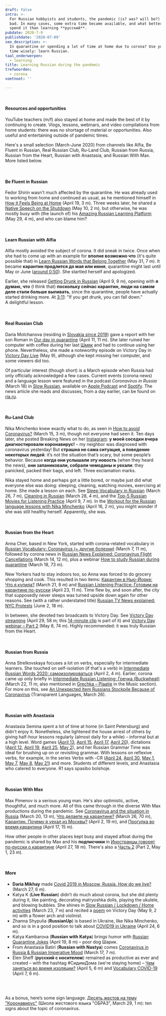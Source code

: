 ```yaml
---
draft: false
intro: >-
  For Russian hobbyists and students, the pandemic (is? was? will be?) not all
  bad. In many cases, some extra time became available, and what better way to
  spend it than learning **русский**.
pubdate: 2020-7-9
publishdate: '2020-07-09'
seo_description: >-
  In quarantine or spending a lot of time at home due to corona? Use your extra
  time wisely: learn Russian.
taal_onderwerpen:
  - learning
title: Learning Russian during the pandemic
trefwoorden:
  - corona
voetnoot: ''

---
```


 <br/>

#### Resources and opportunities

YouTube teachers (m/f) also stayed at home and made the best of it by continuing to create. Vlogs, lessons, webinars, and video compilations from home students: there was no shortage of material or opportunities. Also useful and entertaining outside of pandemic times.

Here's a small selection (March-June 2020) from channels like Alfia, Be Fluent in Russian, Real Russian Club, Ru-Land Club, Russian from Russia, Russian from the Heart, Russian with Anastasia, and Russian With Max. More listed below.

<br/>

#### Be Fluent in Russian
Fedor Shirin wasn't much affected by the quarantine. He was already used to working from home and continued as usual, as he mentioned himself in [How it Feels Being at Home](https://youtu.be/8xq7ARxD8UU) (April 19, 3 m). Three weeks later, he shared a [Native Speech on the Shutdown](https://youtu.be/QrkfN4C8wZc) (May 10, 2 m), but otherwise, he was mostly busy with (the launch of) his [Amazing Russian Learning Platform](https://youtu.be/fR-M1zfTeS4) (May 29, 4 m), and who can blame him?

<br/>

#### Learn Russian with Alfia
Alfia mostly avoided the subject of corona. It did sneak in twice. Once when she had to come up with an example for **вполне возможно что** (it's quite possible that) in [Learn Russian Words that Belong Together](https://youtu.be/nFHVnw7w3iM) (May 31, 7 m). It became **карантин продлится до мая или июня**, quarantine might last until May or June ([around 0:50](https://youtu.be/nFHVnw7w3iM?t=50)). She startled herself and apologized.

Earlier, she released [Getting Drunk in Russian](https://youtu.be/hY-CeE2gIHM) (April 9, 9 m), opening with **я думаю, что** (I think that) **поскольку сейчас карантин, люди на самом деле стали больше выпивать**, since the quarantine, people have actually started drinking more. At [3:11](https://youtu.be/hY-CeE2gIHM?t=191): "If you get drunk, you can fall down."<br/>
A delightful lesson.

<br/>

#### Real Russian Club
Daria Molchanova (residing in [Slovakia since 2019](https://www.youtube.com/watch?v=hpU_CXjrc4Q)) gave a report with her son Roman in [Our day in quarantine](https://youtu.be/ZeXGf3YOUfw) (April 11, 11 m). She later ruined her computer with coffee during her last [Шмяк](https://youtu.be/qqujqa06cRA) and had to continue using her phone. Nevertheless, she made a noteworthy episode on Victory Day in [Victory Day Live](https://youtu.be/WVciSllbpwo) (May 9), although she kept missing her computer, and some viewers did too.

Of particular interest (though short) is a March episode when Russia had only officially acknowledged a few cases. Current events (corona news) and a language lesson were featured in the podcast *Coronavirus in Russia* (March 18) in [Slow Russian](https://realrussianclub.com/slowrussianpodcast/), available on [Apple Podcast](https://podcasts.apple.com/us/podcast/88-coronavirus-in-russia/id1069742339?i=1000468789407) and [Spotify](https://open.spotify.com/episode/4P1AvUMLMBh1Jx36eZUWfH?si=dNlsMT2GQ_iySF1X1iZQbQ). The news article she reads and discusses, from a day earlier, can be found on [ria.ru](https://ria.ru/20200317/1568736184.html).

<br/>

#### Ru-Land Club
Nika Minchenko knew exactly what to do, as seen in [How to avoid Coronavirus?](https://youtu.be/QOdZxpPj__A) (March 15, 3 m), though not everyone had seen it. Ten days later, she posted Breaking News on her [Instagram](https://www.instagram.com/p/B-KFThDnyJ2/): **у моей соседки вчера диагностировали коронавирус!** – my neighbor was diagnosed with coronavirus yesterday! But **страшна не сама ситуация, а поведение некоторых людей**: it’s not the situation that’s scary, but some people’s behavior. Because **когда они услышали эту новость** (when they heard the news), **они запаниковали, собрали чемоданы и уехали**: they panicked, packed their bags, and left. Three exclamation marks.

Nika stayed home and perhaps got a little bored, or maybe just did what everyone else was doing: sleeping, cleaning, watching movies, exercising at home. She made a lesson on each. See [Sleep Vocabulary in Russian](https://youtu.be/Mbdy72qZ5TI) (March 26, 7 m), [Cleaning in Russian](https://youtu.be/Nxj2SPuhRCw) (March 28, 4 m), and the [Top-5 Russian Movies for Listening Practice](https://youtu.be/iGAxhexjED8) (April 9, 7 m). In the [Workout for the Russian language lessons with Nika Minchenko](https://youtu.be/Wm7nvBjynzY) (April 16, 2 m), you might wonder if she was still healthy herself. Apparently, she was.

<br/>

#### Russian from the Heart
Anna Cher, based in New York, started with corona-related vocabulary in [Russian Vocabulary: Coronavirus (+ другие болезни)](https://youtu.be/2Ha79H5FOyU) (March 7, 11 m), followed by corona news in [Russian News Explained: Coronavirus Flight Cancellations](https://youtu.be/2v4AJovQw9s) (March 14, 12 m), plus a webinar [How to study Russian during quarantine](https://youtu.be/4cuxe1LR7oE) (March 18, 73 m).

New Yorkers had to stay indoors too, so Anna was forced to do grocery shopping and cook. This resulted in two items: [Карантин в Нью-Йорке: Что я купила?](https://youtu.be/ZMCXteU6ohQ) (March 21, 8 m) and [Russian Listening Practice: Готовим на карантине по-русски](https://youtu.be/rwgNknRm29Q) (April 23, 11 m). Time flew by, and soon after, the city that supposedly never sleeps was turned upside down again for other reasons. See (with a rather understated title) [Russian TV News explained: NYC Protests](https://youtu.be/c4ay3lxU34U) (June 2, 18 m).

In between, she devoted two broadcasts to Victory Day. See [Victory Day streaming](https://youtu.be/SQy2tUuKoXc) (April 29, 58 m; this [14-minute clip](https://youtu.be/0bLgJj8yaBA) is part of it) and [Victory Day webinar – Part 2](https://youtu.be/mCoLWP64hjI) (May 8, 74 m). Highly recommended: it was truly Russian from the Heart.

<br/>

#### Russian from Russia
Anna Strelkovskaya focuses a lot on verbs, especially for intermediate learners. She touched on self-isolation (if that's a verb) in [Intermediate Russian Words 2020: самоизолироваться](https://youtu.be/zbXT5z-1L0o) (April 2, 4 m). Earlier, corona came up only briefly in [Intermediate Russian Listening: Гречка (Buckwheat)](https://youtu.be/ApAy_PoT0eA) (March 22, 11 m; also mentioned in [Grechka – Plaatje](https://www.rusland1.nl/en/muziek/200214-grechka-plaatje/) in the Music section). For more on this, see [An Unexpected Item Russians Stockpile Because of Coronavirus](https://blogs.transparent.com/russian/an-unexpected-item-russians-stockpile-because-of-coronavirus/) (Transparent Languages, March 26).

<br/>

#### Russian with Anastasia
Anastasia Semina spent a lot of time at home (in Saint Petersburg) and didn’t enjoy it. Nonetheless, she lightened the house arrest of others by giving half-hour lessons regularly (almost daily for a while) – informal but at a high level. Word games ([April 13](https://youtu.be/klHZfjvE-9s), [April 15](https://youtu.be/hWG26dvLbBI), [April 17](https://youtu.be/njollV2hcbI), [April 20](https://youtu.be/NhEHBxCUv8s)), dictations ([April 12](https://youtu.be/qq0NsCJFF3U), [April 19](https://youtu.be/pX3oMs5k7_g), [April 25](https://youtu.be/IySVI7Kwa3g), [May 2](https://youtu.be/vrY2XyAUjGw)), and her Russian Grammar Time was ideal for brushing up on or revisiting grammar. With lessons on reflexive verbs, for example, in the series Verbs with -СЯ ([April 24](https://youtu.be/eOCIpUD_VtU), [April 30](https://youtu.be/3RgC1tnPKXY), [May 1](https://youtu.be/m9rp341wA5o), [May 7](https://youtu.be/qkltYOT8BG0), [May 8](https://youtu.be/ISHYd9Cn76E), [May 21](https://youtu.be/d2ibMDaRa58)) and more. Students of different levels, and Anastasia who catered to everyone. R1 says spasibo bolshoje.

<br/>

#### Russian With Max
Max Pimenov is a serious young man. He's also optimistic, active, thoughtful, and much more. All of this came through in the diverse With Max productions during the pandemic. See [Coronavirus and the situation in Russia](https://youtu.be/ShzPgLAmETY) (March 20, 13 m), [Что делаете на карантине?](https://youtu.be/o9qzTojh3eM) (March 26, 70 m), [Карантин. Почему я уехал из Москвы?](https://youtu.be/F9TTBaq0QS4) (April 2, 19 m), and [Прогулка во время карантина](https://youtu.be/V1QPOYqDKws) (April 17, 15 m).

How other people in other places kept busy and stayed afloat during the pandemic is shared by Max and his **подписчики** in [Иностранцы говорят по-русски о карантине](https://youtu.be/a-HBIBlCiRQ) (April 27, 18 m). There's also a [Часть 2](https://youtu.be/NtaE6W0AzmU) (Part 2, May 1, 23 m).

<br/>

#### More


- **Daria Mikhay** made [Covid 2019 in Moscow, Russia. How do we live?](https://youtu.be/YRnp2sbLyz8) (March 27, 6 m).
- Katya K (**Live Russian**) didn’t do much about corona, but she did plenty during it, like painting, decorating matryoshka dolls, playing the ukulele, and blowing bubbles. She shines in [Slow Russian / Lockdown / Home activities](https://youtu.be/Tqs8E73n-iI) (March 23, 7 m) and recited a [poem](https://youtu.be/8MUx2sDGgwk) on Victory Day (May 9, 2 m) with a flower arch and violinist.
- Zhanna Shypulia (**RussianUp**) is based in Ukraine, like Nika Minchenko, and so is in a good position to talk about [COVID19 in Ukraine](https://youtu.be/B0hMRLrNZZg) (April 24, 6 m).
- Katya Kambarova (**Russian with Katya**) brings humor with [Russian Quarantine Jokes](https://youtu.be/XCDyUQoH7OA) (April 19, 8 m) – poor dog Шарик.
- From Anastasia Batiri (**Russian with Nastya**) comes [Coronavirus in Russia & Russian Imperative Mood](https://youtu.be/mB3bdLl68eE) (March 17, 7 m).
- Elen Sheff (**русский с носителем**) remained as productive as ever and created – with the hashtag #СидимДома (we're staying home) – [Чем заняться во время изоляции?](https://youtu.be/GRzgPvcF33w) (April 5, 6 m) and [Vocabulary COVID-19](https://youtu.be/XwTl0D5ErLk) (April 7, 6 m).

<br/>
<br/>

As a bonus, here’s some sign language. [Десять жестов на тему "Коронавирус"](https://youtu.be/oQHCLQo0Swg) (Школа жестового языка "ОБРАЗ", March 29, 1 m): ten signs about the topic of coronavirus.

